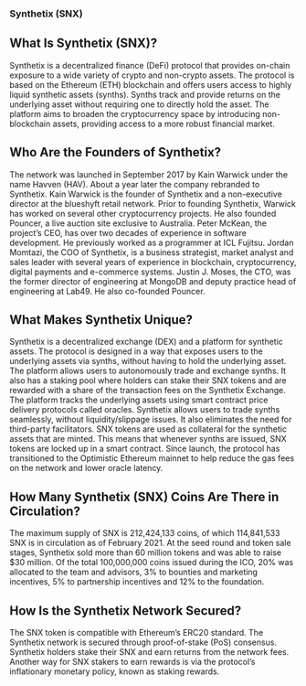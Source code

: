 ﻿

















### Synthetix (SNX) 
## What Is Synthetix (SNX)?
Synthetix is a decentralized finance (DeFi) protocol that provides on-chain exposure to a wide variety of crypto and non-crypto assets. The protocol is based on the Ethereum (ETH) blockchain and offers users access to highly liquid synthetic assets (synths). Synths track and provide returns on the underlying asset without requiring one to directly hold the asset.
The platform aims to broaden the cryptocurrency space by introducing non-blockchain assets, providing access to a more robust financial market.

## Who Are the Founders of Synthetix?
The network was launched in September 2017 by Kain Warwick under the name Havven (HAV). About a year later the company rebranded to Synthetix.
Kain Warwick is the founder of Synthetix and a non-executive director at the blueshyft retail network. Prior to founding Synthetix, Warwick has worked on several other cryptocurrency projects. He also founded Pouncer, a live auction site exclusive to Australia.
Peter McKean, the project’s CEO, has over two decades of experience in software development. He previously worked as a programmer at ICL Fujitsu.
Jordan Momtazi, the COO of Synthetix, is a business strategist, market analyst and sales leader with several years of experience in blockchain, cryptocurrency, digital payments and e-commerce systems.
Justin J. Moses, the CTO, was the former director of engineering at MongoDB and deputy practice head of engineering at Lab49. He also co-founded Pouncer.

## What Makes Synthetix Unique?
Synthetix is a decentralized exchange (DEX) and a platform for synthetic assets. The protocol is designed in a way that exposes users to the underlying assets via synths, without having to hold the underlying asset.
The platform allows users to autonomously trade and exchange synths. It also has a staking pool where holders can stake their SNX tokens and are rewarded with a share of the transaction fees on the Synthetix Exchange.
The platform tracks the underlying assets using smart contract price delivery protocols called oracles. Synthetix allows users to trade synths seamlessly, without liquidity/slippage issues. It also eliminates the need for third-party facilitators.
SNX tokens are used as collateral for the synthetic assets that are minted. This means that whenever synths are issued, SNX tokens are locked up in a smart contract.
Since launch, the protocol has transitioned to the Optimistic Ethereum mainnet to help reduce the gas fees on the network and lower oracle latency.

## How Many Synthetix (SNX) Coins Are There in Circulation?
The maximum supply of SNX is 212,424,133 coins, of which 114,841,533 SNX is in circulation as of February 2021.
At the seed round and token sale stages, Synthetix sold more than 60 million tokens and was able to raise $30 million. Of the total 100,000,000 coins issued during the ICO, 20% was allocated to the team and advisors, 3% to bounties and marketing incentives, 5% to partnership incentives and 12% to the foundation.

## How Is the Synthetix Network Secured?
The SNX token is compatible with Ethereum’s ERC20 standard. The Synthetix network is secured through proof-of-stake (PoS) consensus. Synthetix holders stake their SNX and earn returns from the network fees.
Another way for SNX stakers to earn rewards is via the protocol’s inflationary monetary policy, known as staking rewards.











